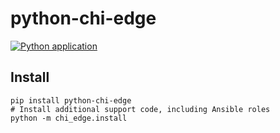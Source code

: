 # python-chi-edge

[![Python application](https://github.com/ChameleonCloud/python-chi-edge/actions/workflows/python-app.yml/badge.svg)](https://github.com/ChameleonCloud/python-chi-edge/actions/workflows/python-app.yml)

## Install

```
pip install python-chi-edge
# Install additional support code, including Ansible roles
python -m chi_edge.install
```
